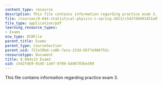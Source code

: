 ```yaml
---
content_type: resource
description: This file contains information regarding practice exam 3.
file: /courses/8-044-statistical-physics-i-spring-2013/c542fdb991451a979789bdd6703be369_MIT8_044S14_exam3_04.pdf
file_type: application/pdf
learning_resource_types:
- Exams
ocw_type: OCWFile
parent_title: Exams
parent_type: CourseSection
parent_uid: f21e39bd-ca8b-7aca-233d-05f7e986f52c
resourcetype: Document
title: 8.044s13 Exam3
uid: c542fdb9-9145-1a97-9789-bdd6703be369
---
```

This file contains information regarding practice exam 3.

